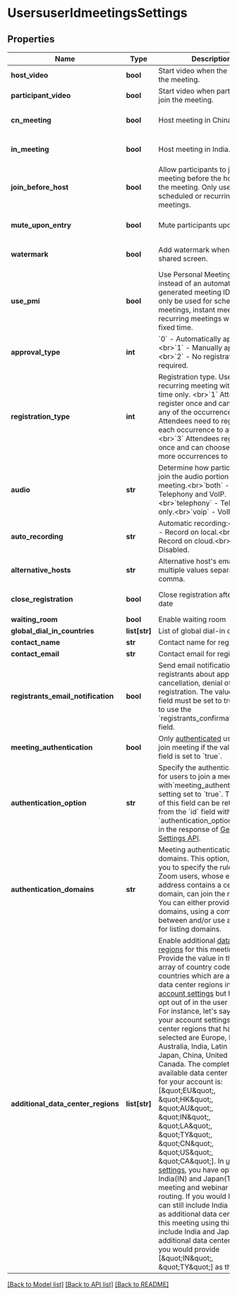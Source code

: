 # UsersuserIdmeetingsSettings

## Properties
Name | Type | Description | Notes
------------ | ------------- | ------------- | -------------
**host_video** | **bool** | Start video when the host joins the meeting. | [optional] 
**participant_video** | **bool** | Start video when participants join the meeting. | [optional] 
**cn_meeting** | **bool** | Host meeting in China. | [optional] [default to False]
**in_meeting** | **bool** | Host meeting in India. | [optional] [default to False]
**join_before_host** | **bool** | Allow participants to join the meeting before the host starts the meeting. Only used for scheduled or recurring meetings. | [optional] [default to False]
**mute_upon_entry** | **bool** | Mute participants upon entry. | [optional] [default to False]
**watermark** | **bool** | Add watermark when viewing a shared screen. | [optional] [default to False]
**use_pmi** | **bool** | Use Personal Meeting ID instead of an automatically generated meeting ID. It can only be used for scheduled meetings, instant meetings and recurring meetings with no fixed time. | [optional] [default to False]
**approval_type** | **int** | &#x60;0&#x60; - Automatically approve.&lt;br&gt;&#x60;1&#x60; - Manually approve.&lt;br&gt;&#x60;2&#x60; - No registration required. | [optional] 
**registration_type** | **int** | Registration type. Used for recurring meeting with fixed time only. &lt;br&gt;&#x60;1&#x60; Attendees register once and can attend any of the occurrences.&lt;br&gt;&#x60;2&#x60; Attendees need to register for each occurrence to attend.&lt;br&gt;&#x60;3&#x60; Attendees register once and can choose one or more occurrences to attend. | [optional] 
**audio** | **str** | Determine how participants can join the audio portion of the meeting.&lt;br&gt;&#x60;both&#x60; - Both Telephony and VoIP.&lt;br&gt;&#x60;telephony&#x60; - Telephony only.&lt;br&gt;&#x60;voip&#x60; - VoIP only. | [optional] [default to 'both']
**auto_recording** | **str** | Automatic recording:&lt;br&gt;&#x60;local&#x60; - Record on local.&lt;br&gt;&#x60;cloud&#x60; -  Record on cloud.&lt;br&gt;&#x60;none&#x60; - Disabled. | [optional] [default to 'none']
**alternative_hosts** | **str** | Alternative host&#x27;s emails or IDs: multiple values separated by a comma. | [optional] 
**close_registration** | **bool** | Close registration after event date | [optional] [default to False]
**waiting_room** | **bool** | Enable waiting room | [optional] 
**global_dial_in_countries** | **list[str]** | List of global dial-in countries | [optional] 
**contact_name** | **str** | Contact name for registration | [optional] 
**contact_email** | **str** | Contact email for registration | [optional] 
**registrants_email_notification** | **bool** | Send email notifications to registrants about approval, cancellation, denial of the registration. The value of this field must be set to true in order to use the &#x60;registrants_confirmation_email&#x60; field. | [optional] 
**meeting_authentication** | **bool** | Only [authenticated](https://support.zoom.us/hc/en-us/articles/360037117472-Authentication-Profiles-for-Meetings-and-Webinars) users can join meeting if the value of this field is set to &#x60;true&#x60;. | [optional] 
**authentication_option** | **str** | Specify the authentication type for users to join a meeting with&#x60;meeting_authentication&#x60; setting set to &#x60;true&#x60;. The value of this field can be retrieved from the &#x60;id&#x60; field within &#x60;authentication_options&#x60; array in the response of [Get User Settings API](https://marketplace.zoom.us/docs/api-reference/zoom-api/users/usersettings). | [optional] 
**authentication_domains** | **str** | Meeting authentication domains. This option, allows you to specify the rule so that Zoom users, whose email address contains a certain domain, can join the meeting. You can either provide multiple domains, using a comma in between and/or use a wildcard for listing domains. | [optional] 
**additional_data_center_regions** | **list[str]** | Enable additional [data center regions](https://support.zoom.us/hc/en-us/articles/360042411451-Selecting-data-center-regions-for-hosted-meetings-and-webinars) for this meeting. Provide the value in the form of array of country code(s) for the countries which are available as data center regions in the [account settings](https://zoom.us/account/setting) but have been opt out of in the user settings. For instance, let&#x27;s say that in your account settings, the data center regions that have been selected are Europe, Honkong, Australia, India, Latin America, Japan, China, United States,and Canada. The complete list of available data center regions for your account is: [\&quot;EU\&quot;, \&quot;HK\&quot;, \&quot;AU\&quot;, \&quot;IN\&quot;, \&quot;LA\&quot;, \&quot;TY\&quot;, \&quot;CN\&quot;, \&quot;US\&quot;, \&quot;CA\&quot;]. In [user settings](https://zoom.us/profile/setting), you have opted out of India(IN) and Japan(TY) for meeting and webinar traffic routing. If you would like, you can still include India and Japan as additional data centers for this meeting using this field. To include India and Japan as additional data center regions, you would provide [\&quot;IN\&quot;, \&quot;TY\&quot;] as the value. | [optional] 

[[Back to Model list]](../README.md#documentation-for-models) [[Back to API list]](../README.md#documentation-for-api-endpoints) [[Back to README]](../README.md)


